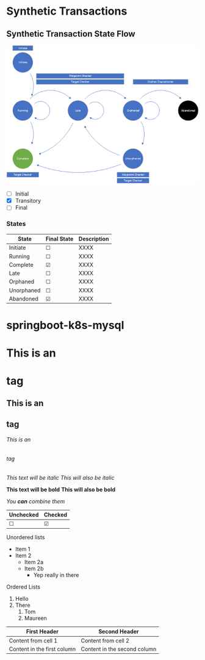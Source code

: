 # Synthetic Transactions

## Synthetic Transaction State Flow
![alt text](readme_resources/SynthTransactionStateFlow.png "The Title")
- [ ] Initial
- [x] Transitory
- [ ] Final

### States
State | Final State | Description
----- | ----------- | ----------------------------------
Initiate | &#9744; | XXXX
Running | &#9744; | XXXX
Complete | &#9745; | XXXX
Late | &#9744; | XXXX
Orphaned | &#9744; | XXXX
Unorphaned | &#9744; |  XXXX
Abandoned | &#9745; | XXXX



# springboot-k8s-mysql

# This is an <h1> tag
## This is an <h2> tag
###### This is an <h6> tag

*This text will be italic*
_This will also be italic_

**This text will be bold**
__This will also be bold__

_You **can** combine them_

| Unchecked | Checked |
| --------- | ------- |
| &#9744;   | &#9745; |

Unordered lists
* Item 1
* Item 2
  * Item 2a
  * Item 2b
    * Yep really in there

Ordered Lists
1.  Hello
1.  There
    1. Tom
    1. Maureen

First Header | Second Header
------------ | -------------
Content from cell 1 | Content from cell 2
Content in the first column | Content in the second column

